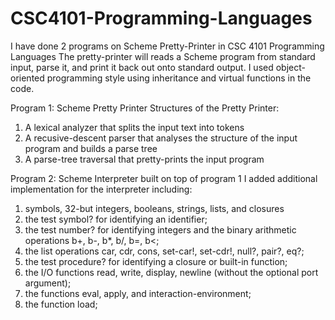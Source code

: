 # CSC4101-Programming-Languages 

I have done 2 programs on Scheme Pretty-Printer in CSC 4101 Programming Languages
The pretty-printer will reads a Scheme program from standard input, parse it, and print it back out onto standard output. I used object-oriented programming style using inheritance and virtual functions in the code. 

Program 1: Scheme Pretty Printer
  Structures of the Pretty Printer:
  1. A lexical analyzer that splits the input text into tokens
  2. A recusive-descent parser that analyses the structure of the input program and builds a parse tree
  3. A parse-tree traversal that pretty-prints the input program

Program 2: Scheme Interpreter built on top of program 1
  I added additional implementation for the interpreter including:
  1. symbols, 32-but integers, booleans, strings, lists, and closures
  2. the test symbol? for identifying an identifier;
  3. the test number? for identifying integers and the binary arithmetic operations b+, b-, b*, b/,
b=, b<;
  4. the list operations car, cdr, cons, set-car!, set-cdr!, null?, pair?, eq?;
  5. the test procedure? for identifying a closure or built-in function;
  6. the I/O functions read, write, display, newline (without the optional port argument);
  7. the functions eval, apply, and interaction-environment;
  8. the function load;
  
